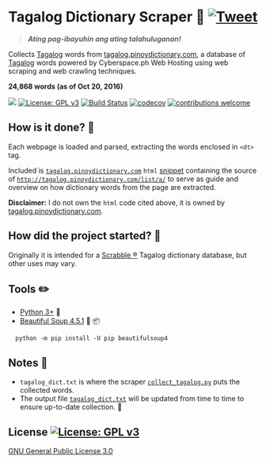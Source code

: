 # Tagalog Dictionary Scraper :ledger:  [![Tweet](https://img.shields.io/twitter/url/http/shields.io.svg?style=social)](https://twitter.com/intent/tweet?text=Check%20out%20Tagalog%20Dictionary%20Scraper!%20Ating%20pag-ibayuhin%20ang%20ating%20talahuluganan.%20%40github%20https://github.com/raymelon/tagalog-dictionary-scraper)

>***Ating pag-ibayuhin ang ating talahuluganan!***

Collects [Tagalog](http://tagaloglang.com/) words from [tagalog.pinoydictionary.com](http://tagalog.pinoydictionary.com/), a database of [Tagalog](http://tagaloglang.com/) words powered by Cyberspace.ph Web Hosting using web scraping and web crawling techniques.

**24,868 words (as of Oct 20, 2016)**

![](https://reposs.herokuapp.com/?path=raymelon/tagalog-dictionary-scraper)
[![License: GPL v3](https://img.shields.io/badge/License-GPL%20v3-blue.svg)](http://www.gnu.org/licenses/gpl-3.0)
[![Build Status](https://travis-ci.org/raymelon/tagalog-dictionary-scraper.svg)](https://travis-ci.org/raymelon/tagalog-dictionary-scraper)
[![codecov](https://codecov.io/gh/raymelon/tagalog-dictionary-scraper/branch/master/graph/badge.svg)](https://codecov.io/gh/raymelon/tagalog-dictionary-scraper)
[![contributions welcome](https://img.shields.io/badge/contributions-welcome-brightgreen.svg?style=flat)]()

## How is it done? :muscle:
Each webpage is loaded and parsed, extracting the words enclosed in `<dt>` tag.

Included is [`tagalog.pinoydictionary.com`](http://tagalog.pinoydictionary.com/) `html` [snippet](https://github.com/raymelon/tagalog-dictionary-scraper/blob/master/tagalog.pinoydictionary.com%20html%20snippet.html) containing the source of
[`http://tagalog.pinoydictionary.com/list/a/`](http://tagalog.pinoydictionary.com/list/a/) to serve as guide and overview on how dictionary words from the page are extracted.

**Disclaimer:**
I do not own the `html` code cited above, it is owned by [tagalog.pinoydictionary.com](http://tagalog.pinoydictionary.com/).

## How did the project started? :thought_balloon:
Originally it is intended for a [Scrabble ®](http://www.scrabble.com/) Tagalog dictionary database, but other uses may vary.

## Tools :pencil2:
- [Python 3+](https://www.python.org/) :snake:
- [Beautiful Soup 4.5.1](https://www.crummy.com/software/BeautifulSoup/) :ramen: :package:
```
  python -m pip install -U pip beautifulsoup4
```

## Notes :pushpin:
- `tagalog_dict.txt` is where the scraper [`collect_tagalog.py`](https://github.com/raymelon/tagalog-dictionary-scraper/blob/master/collect_tagalog.py) puts the collected words.
- The output file [`tagalog_dict.txt`](https://github.com/raymelon/tagalog-dictionary-scraper/blob/master/tagalog_dict.txt) will be updated from time to time to ensure up-to-date collection. :date:

## License [![License: GPL v3](https://img.shields.io/badge/License-GPL%20v3-blue.svg)](http://www.gnu.org/licenses/gpl-3.0)
[GNU General Public License 3.0](https://www.gnu.org/licenses/gpl-3.0.en.html)
